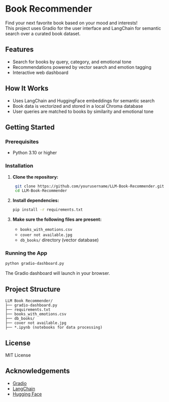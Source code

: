 # Book Recommender

Find your next favorite book based on your mood and interests!  
This project uses Gradio for the user interface and LangChain for semantic search over a curated book dataset.

## Features

- Search for books by query, category, and emotional tone
- Recommendations powered by vector search and emotion tagging
- Interactive web dashboard

## How It Works

- Uses LangChain and HuggingFace embeddings for semantic search
- Book data is vectorized and stored in a local Chroma database
- User queries are matched to books by similarity and emotional tone

## Getting Started

### Prerequisites

- Python 3.10 or higher

### Installation

1. **Clone the repository:**
   ```bash
    git clone https://github.com/yourusername/LLM-Book-Recommender.git
    cd LLM-Book-Recommender
   ```

2. **Install dependencies:**
   ```bash
   pip install -r requirements.txt
   ```

3. **Make sure the following files are present:**
   - `books_with_emotions.csv`
   - `cover not available.jpg`
   - `db_books/` directory (vector database)

### Running the App

```bash
python gradio-dashboard.py
```

The Gradio dashboard will launch in your browser.

## Project Structure

```
LLM Book Recommender/
├── gradio-dashboard.py
├── requirements.txt
├── books_with_emotions.csv
├── db_books/
├── cover not available.jpg
├── *.ipynb (notebooks for data processing)
```

## License

MIT License

## Acknowledgements

- [Gradio](https://gradio.app/)
- [LangChain](https://langchain.dev/)
- [Hugging Face](https://huggingface.co/)
